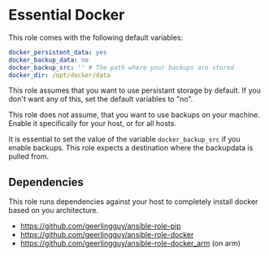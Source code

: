 # Essential Docker

This role comes with the following default variables:

```yml
docker_persistent_data: yes
docker_backup_data: no
docker_backup_src: '' # The path where your backups are stored
docker_dir: /opt/docker/data
```

This role assumes that you want to use persistant storage by default. If you don't want any of this, set the default variables to "no".

This role does not assume, that you want to use backups on your machine. Enable it specifically for your host, or for all hosts.

It is essential to set the value of the variable `docker_backup_src` if you enable backups. This role expects a destination where the backupdata is pulled from.

## Dependencies

This role runs dependencies against your host to completely install docker based on you architecture.

- <https://github.com/geerlingguy/ansible-role-pip>
- <https://github.com/geerlingguy/ansible-role-docker>
- <https://github.com/geerlingguy/ansible-role-docker_arm> (on arm)
